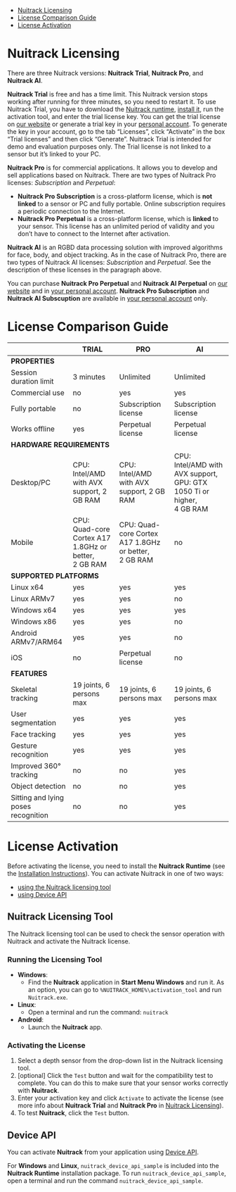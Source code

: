 * [Nuitrack Licensing](#nuitrack-licensing)
* [License Comparison Guide](#license-comparison-guide)
* [License Activation](#license-activation)

# Nuitrack Licensing 

There are three Nuitrack versions: **Nuitrack Trial**, **Nuitrack Pro**, and **Nuitrack AI**.

**Nuitrack Trial** is free and has a time limit. This Nuitrack version stops working after running for three minutes, so you need to restart it. To use Nuitrack Trial, you have to download the [Nuitrack runtime](/Platforms), [install it](/doc/Install.md), run the activation tool, and enter the trial license key. You can get the trial license on [our website](https://nuitrack.com/#pricing) or generate a trial key in your [personal account](https://cognitive.3divi.com/). To generate the key in your account, go to the tab “Licenses”, click “Activate” in the box “Trial licenses” and then click “Generate”. Nuitrack Trial is intended for demo and evaluation purposes only. The Trial license is not linked to a sensor but it’s linked to your PC.

**Nuitrack Pro** is for commercial applications. It allows you to develop and sell applications based on Nuitrack. There are two types of Nuitrack Pro licenses: *Subscription* and *Perpetual*:
  * **Nuitrack Pro Subscription** is a cross-platform license, which is **not linked** to a sensor or PC and fully portable. Online subscription requires a periodic connection to the Internet.
  * **Nuitrack Pro Perpetual** is a cross-platform license, which is **linked** to your sensor. This license has an unlimited period of validity and you don’t have to connect to the Internet after activation.
  
**Nuitrack AI** is an RGBD data processing solution with improved algorithms for face, body, and object tracking. As in the case of Nuitrack Pro, there are two types of Nuitrack AI licenses: *Subscription* and *Perpetual*. See the description of these licenses in the paragraph above. 

You can purchase **Nuitrack Pro Perpetual** and **Nuitrack AI Perpetual** on [our website](https://nuitrack.com/#pricing) and in [your personal account](https://cognitive.3divi.com/app/nuitrack/basket/license_selection/). **Nuitrack Pro Subscription** and **Nuitrack AI Subscuption** are available in [your personal account](https://cognitive.3divi.com/app/nuitrack/basket/license_selection/) only.

# License Comparison Guide 

<table>
<thead>
  <tr>
    <th></th>
    <th>TRIAL</th>
    <th>PRO</th>
    <th>AI</th>
  </tr>
</thead>
<tbody>
  <tr>
    <td colspan="4"><b>PROPERTIES</b></td>
  </tr>
  <tr>
    <td>Session duration limit</td>
    <td>3 minutes</td>
    <td>Unlimited</td>
    <td>Unlimited</td>
  </tr>
  <tr>
    <td>Commercial use</td>
    <td>no</td>
    <td>yes</td>
    <td>yes</td>
  </tr>
  <tr>
    <td>Fully portable</td>
    <td>no</td>
    <td>Subscription license</td>
    <td>Subscription license</td>
  </tr>
  <tr>
    <td>Works offline</td>
    <td>yes</td>
    <td>Perpetual license</td>
    <td>Perpetual license</td>
  </tr>
  <tr>
    <td colspan="4"><b>HARDWARE REQUIREMENTS</b></td>
  </tr>
  <tr>
    <td>Desktop/PC</td>
    <td>CPU: Intel/AMD with AVX support, 2 GB RAM</td>
    <td>CPU: Intel/AMD with AVX support, 2 GB RAM</td>
    <td>CPU: Intel/AMD with AVX support, GPU: GTX 1050 Ti or higher,<br> 4 GB RAM</td>
  </tr>
  <tr>
    <td>Mobile</td>
    <td>CPU: Quad-core Cortex A17 1.8GHz or better,<br> 2 GB RAM</td>
    <td>CPU: Quad-core Cortex A17 1.8GHz or better,<br> 2 GB RAM</td>
    <td>no</td>
  </tr>
  <tr>
    <td colspan="4"><b>SUPPORTED PLATFORMS</b></td>
  </tr>
  <tr>
    <td>Linux x64</td>
    <td>yes</td>
    <td>yes</td>
    <td>yes</td>
  </tr>
  <tr>
    <td>Linux ARMv7</td>
    <td>yes</td>
    <td>yes</td>
    <td>no</td>
  </tr>
  <tr>
    <td>Windows x64</td>
    <td>yes</td>
    <td>yes</td>
    <td>yes</td>
  </tr>
  <tr>
    <td>Windows x86</td>
    <td>yes</td>
    <td>yes</td>
    <td>no</td>
  </tr>
  <tr>
    <td>Android ARMv7/ARM64</td>
    <td>yes</td>
    <td>yes</td>
    <td>no</td>
  </tr>
  <tr>
    <td>iOS</td>
    <td>no</td>
    <td>Perpetual license</td>
    <td>no</td>
  </tr>
  <tr>
    <td colspan="4"><b>FEATURES</b></td>
  </tr>
  <tr>
    <td>Skeletal tracking</td>
    <td>19 joints, 6 persons max</td>
    <td>19 joints, 6 persons max</td>
    <td>19 joints, 6 persons max</td>
  </tr>
  <tr>
    <td>User segmentation</td>
    <td>yes</td>
    <td>yes</td>
    <td>yes</td>
  </tr>
  <tr>
    <td>Face tracking</td>
    <td>yes</td>
    <td>yes</td>
    <td>yes</td>
  </tr>
  <tr>
    <td>Gesture recognition</td>
    <td>yes</td>
    <td>yes</td>
    <td>yes</td>
  </tr>
  <tr>
    <td>Improved 360° tracking</td>
    <td>no</td>
    <td>no</td>
    <td>yes</td>
  </tr>
  <tr>
    <td>Object detection</td>
    <td>no</td>
    <td>no</td>
    <td>yes</td>
  </tr>
  <tr>
    <td>Sitting and lying poses recognition</td>
    <td>no</td>
    <td>no</td>
    <td>yes</td>
  </tr>
</tbody>
</table>

# License Activation 

Before activating the license, you need to install the **Nuitrack Runtime** (see the [Installation Instructions](/doc/Install.md)). You can activate Nuitrack in one of two ways:
* [using the Nuitrack licensing tool](#nuitrack-licensing-tool)
* [using Device API](#device-api)

## Nuitrack Licensing Tool

The Nuitrack licensing tool can be used to check the sensor operation with Nuitrack and activate the Nuitrack license. 

### Running the Licensing Tool 

* **Windows**:
  * Find the **Nuitrack** application in **Start Menu Windows** and run it. As an option, you can go to `%NUITRACK_HOME%\activation_tool` and run `Nuitrack.exe`.
* **Linux**:
  * Open a terminal and run the command: `nuitrack`
* **Android**:
  * Launch the **Nuitrack** app.

### Activating the License 

1. Select a depth sensor from the drop-down list in the Nuitrack licensing tool. 
1. \[optional\] Click the `Test` button and wait for the compatibility test to complete. You can do this to make sure that your sensor works correctly with **Nuitrack**. 
1. Enter your activation key and click `Activate` to activate the license (see more info about **Nuitrack Trial** and **Nuitrack Pro** in [Nuitrack Licensing](#nuitrack-licensing)).  
1. To test **Nuitrack**, click the `Test` button.

## Device API

You can activate **Nuitrack** from your application using [Device API](/doc/Device_API.md).

For **Windows** and **Linux**, `nuitrack_device_api_sample` is included into the **Nuitrack Runtime** installation package. To run `nuitrack_device_api_sample`, open a terminal and run the command `nuitrack_device_api_sample`.